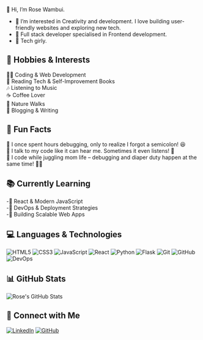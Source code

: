 👋 Hi, I’m Rose Wambui.
- 👀 I’m interested in Creativity and development. I love building user-friendly websites and exploring new tech.
- 🌱 Full stack developer specialised in Frontend development.
- 💞️ Tech girly.
## 🎨 Hobbies & Interests  
👩‍💻 Coding & Web Development  
📖 Reading Tech & Self-Improvement Books  
🎶 Listening to Music  
☕ Coffee Lover  
🌿 Nature Walks  
📝 Blogging & Writing  

## 🎉 Fun Facts  
🔹 I once spent hours debugging, only to realize I forgot a semicolon! 😆  
🔹 I talk to my code like it can hear me. Sometimes it even listens! 👀  
🔹 I code while juggling mom life – debugging and diaper duty happen at the same time! 🤹‍♀️  
## 📚 Currently Learning  
-🔹 React & Modern JavaScript  
-🔹 DevOps & Deployment Strategies  
-🔹 Building Scalable Web Apps  

## 💻 Languages & Technologies
<p align="left">
  <img src="https://img.shields.io/badge/HTML5-%23E34F26.svg?style=for-the-badge&logo=html5&logoColor=white" alt="HTML5">
  <img src="https://img.shields.io/badge/CSS3-%231572B6.svg?style=for-the-badge&logo=css3&logoColor=white" alt="CSS3">
  <img src="https://img.shields.io/badge/JavaScript-%23F7DF1E.svg?style=for-the-badge&logo=javascript&logoColor=black" alt="JavaScript">
  <img src="https://img.shields.io/badge/React-%2361DAFB.svg?style=for-the-badge&logo=react&logoColor=black" alt="React">
  <img src="https://img.shields.io/badge/Python-%233776AB.svg?style=for-the-badge&logo=python&logoColor=white" alt="Python">
  <img src="https://img.shields.io/badge/Flask-%23000.svg?style=for-the-badge&logo=flask&logoColor=white" alt="Flask">
  <img src="https://img.shields.io/badge/Git-%23F05033.svg?style=for-the-badge&logo=git&logoColor=white" alt="Git">
  <img src="https://img.shields.io/badge/GitHub-%23181717.svg?style=for-the-badge&logo=github&logoColor=white" alt="GitHub">
  <img src="https://img.shields.io/badge/DevOps-%23000000.svg?style=for-the-badge&logo=devops&logoColor=white" alt="DevOps">
</p>

## 📊 GitHub Stats  
![Rose's GitHub Stats](https://github-readme-streak-stats.herokuapp.com/?user=Wambu-i7&theme=radical)  

## 🔗 Connect with Me  
[![LinkedIn](https://img.shields.io/badge/LinkedIn-Wambui%20Ndikiru-blue?style=flat-square&logo=linkedin)](https://www.linkedin.com/in/wambui-ndikiru-664045279/) 
[![GitHub](https://img.shields.io/badge/GitHub-181717?style=flat&logo=github&logoColor=white)](https://github.com/Wambu-i7)  

<!---
Wambu-i7/Wambu-i7 is a ✨ special ✨ repository because its `README.md` (this file) appears on your GitHub profile.
You can click the Preview link to take a look at your changes.
--->
